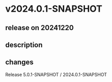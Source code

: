 # v2024.0.1-SNAPSHOT

## release on 20241220

## description

## changes

Release 5.0.1-SNAPSHOT / 2024.0.1-SNAPSHOT

